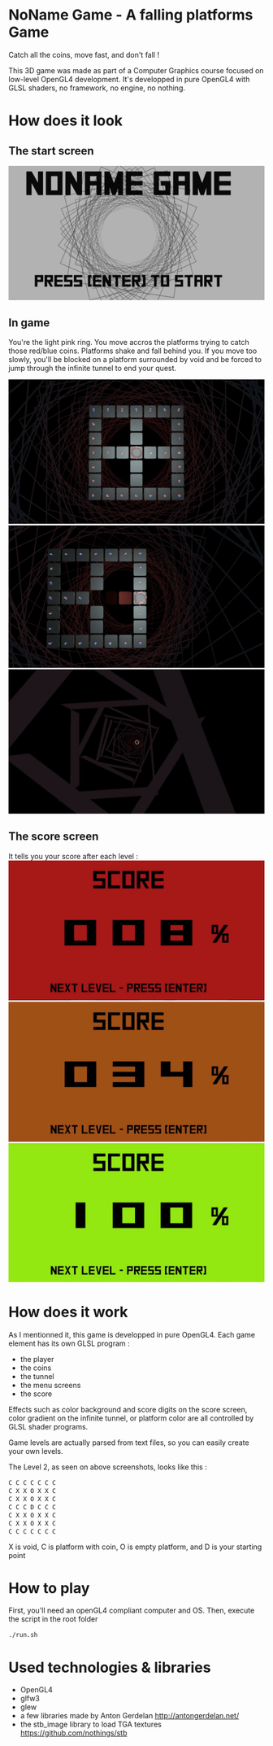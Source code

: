 # NoName Game - A falling platforms Game

Catch all the coins, move fast, and don't fall !

This 3D game was made as part of a Computer Graphics course focused on low-level OpenGL4 development. It's developped in pure OpenGL4 with GLSL shaders, no framework, no engine, no nothing.


# How does it look

## The start screen

![](https://github.com/maximetouroute/NoName-Game/blob/master/readme_imgs/startgame.jpg)

## In game
You're the light pink ring. You move accros the platforms trying to catch those red/blue coins. Platforms shake and fall behind you. If you move too slowly, you'll be blocked on a platform surrounded by void and be forced to jump through the infinite tunnel to end your quest.

![](https://github.com/maximetouroute/NoName-Game/blob/master/readme_imgs/ingame_1.jpg)
![](https://github.com/maximetouroute/NoName-Game/blob/master/readme_imgs/ingame_2.jpg)
![](https://github.com/maximetouroute/NoName-Game/blob/master/readme_imgs/ingame_3.jpg)

## The score screen 

It tells you your score after each level :
![](https://github.com/maximetouroute/NoName-Game/blob/master/readme_imgs/score_1.jpg)
![](https://github.com/maximetouroute/NoName-Game/blob/master/readme_imgs/score_2.jpg)
![](https://github.com/maximetouroute/NoName-Game/blob/master/readme_imgs/score_3.jpg)


# How does it work

As I mentionned it, this game is developped in pure OpenGL4. Each game element has its own GLSL program :
* the player
* the coins
* the tunnel
* the menu screens
* the score 

Effects such as color background and score digits on the score screen, color gradient on the infinite tunnel, or platform color are all controlled by GLSL shader programs.

Game levels are actually parsed from text files, so you can easily create your own levels.

The Level 2, as seen on above screenshots, looks like this : 
```
C C C C C C C
C X X O X X C
C X X O X X C
C C C D C C C
C X X O X X C
C X X O X X C
C C C C C C C
```
X is void, C is platform with coin, O is empty platform, and D is your starting point


# How to play
First, you'll need an openGL4 compliant computer and OS. Then, execute the script in the root folder
```
./run.sh
```


# Used technologies & libraries
* OpenGL4
* glfw3
* glew
* a few libraries made by Anton Gerdelan http://antongerdelan.net/
* the stb_image library to load TGA textures https://github.com/nothings/stb




